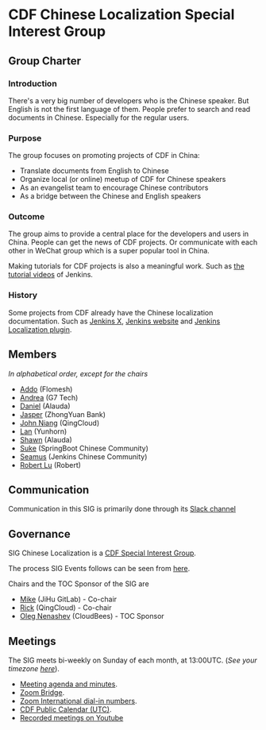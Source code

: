 # CDF Chinese Localization Special Interest Group

## Group Charter

### Introduction

There's a very big number of developers who is the Chinese speaker. But English is not the first language of them. People prefer to search and read documents in Chinese. Especially for the regular users.

### Purpose

The group focuses on promoting projects of CDF in China:
- Translate documents from English to Chinese
- Organize local (or online) meetup of CDF for Chinese speakers
- As an evangelist team to encourage Chinese contributors
- As a bridge between the Chinese and English speakers

### Outcome

The group aims to provide a central place for the developers and users in China. People can get the news of CDF projects. Or communicate with each other in WeChat group which is a super popular tool in China.

Making tutorials for CDF projects is also a meaningful work. Such as [the tutorial videos](https://www.bilibili.com/video/BV1fp4y1r7Dd) of Jenkins.

### History

Some projects from CDF already have the Chinese localization documentation. Such as [Jenkins X](https://github.com/jenkins-x/jx-docs/tree/main/content/zh), [Jenkins website](https://github.com/jenkins-infra/cn.jenkins.io) and [Jenkins Localization plugin](https://github.com/jenkinsci/localization-zh-cn-plugin).

## Members

*In alphabetical order, except for the chairs*
* [Addo](https://github.com/addozhang) (Flomesh)
* [Andrea](https://github.com/andreafy) (G7 Tech)
* [Daniel](https://github.com/danielfbm) (Alauda)
* [Jasper](https://github.com/yuezhuangshi) (ZhongYuan Bank)
* [John Niang](https://github.com/JohnNiang) (QingCloud)
* [Lan](https://github.com/liangyuanpeng) (Yunhorn)
* [Shawn](https://github.com/chengjingtao) (Alauda)
* [Suke](https://github.com/wangsrGit119) (SpringBoot Chinese Community)
* [Seamus](https://github.com/yJunS) (Jenkins Chinese Community)
* [Robert Lu](https://github.com/robberphex) (Robert)

## Communication

Communication in this SIG is primarily done through its [Slack channel](https://cdeliveryfdn.slack.com/archives/C028R8G6NRE)

## Governance

SIG Chinese Localization is a [CDF Special Interest Group](https://github.com/cdfoundation/toc/tree/master/sigs).

The process SIG Events follows can be seen from [here](https://github.com/cdfoundation/toc/blob/master/GROUPS.md#sigs).

Chairs and the TOC Sponsor of the SIG are

* [Mike](https://github.com/majinghe) (JiHu GitLab) - Co-chair
* [Rick](https://github.com/linuxsuren/) (QingCloud) - Co-chair
* [Oleg Nenashev](https://github.com/oleg-nenashev) (CloudBees) - TOC Sponsor

## Meetings

The SIG meets bi-weekly on Sunday of each month, at 13:00UTC. (*See your timezone [here](https://time.is/1pm_in_UTC)*).

- [Meeting agenda and minutes](./docs/meetings.md).
- [Zoom Bridge](TBD).
- [Zoom International dial-in numbers](https://zoom.us/zoomconference).
- [CDF Public Calendar (UTC)](https://calendar.google.com/calendar/u/0/embed?src=linuxfoundation.org_mhf0kmgedn67ihni8r129avp24@group.calendar.google.com&ctz=UTC).
- [Recorded meetings on Youtube](TBD)
